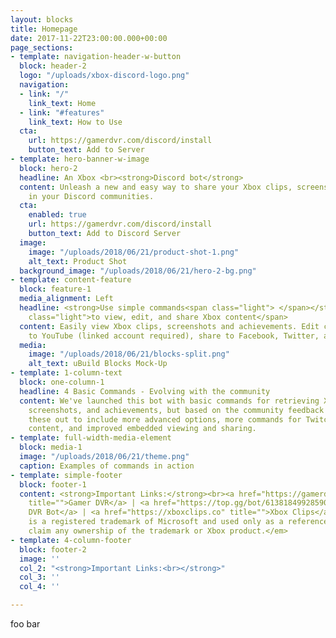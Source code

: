 ```yaml
---
layout: blocks
title: Homepage
date: 2017-11-22T23:00:00.000+00:00
page_sections:
- template: navigation-header-w-button
  block: header-2
  logo: "/uploads/xbox-discord-logo.png"
  navigation:
  - link: "/"
    link_text: Home
  - link: "#features"
    link_text: How to Use
  cta:
    url: https://gamerdvr.com/discord/install
    button_text: Add to Server
- template: hero-banner-w-image
  block: hero-2
  headline: An Xbox <br><strong>Discord bot</strong>
  content: Unleash a new and easy way to share your Xbox clips, screenshots, and achievements
    in your Discord communities.
  cta:
    enabled: true
    url: https://gamerdvr.com/discord/install
    button_text: Add to Discord Server
  image:
    image: "/uploads/2018/06/21/product-shot-1.png"
    alt_text: Product Shot
  background_image: "/uploads/2018/06/21/hero-2-bg.png"
- template: content-feature
  block: feature-1
  media_alignment: Left
  headline: <strong>Use simple commands<span class="light"> </span></strong><span
    class="light">to view, edit, and share Xbox content</span>
  content: Easily view Xbox clips, screenshots and achievements. Edit clips, upload
    to YouTube (linked account required), share to Facebook, Twitter, and more.
  media:
    image: "/uploads/2018/06/21/blocks-split.png"
    alt_text: uBuild Blocks Mock-Up
- template: 1-column-text
  block: one-column-1
  headline: 4 Basic Commands - Evolving with the community
  content: We've launched this bot with basic commands for retrieving Xbox clips,
    screenshots, and achievements, but based on the community feedback we will build
    these out to include more advanced options, more commands for Twitch and Mixer
    content, and improved embedded viewing and sharing.
- template: full-width-media-element
  block: media-1
  image: "/uploads/2018/06/21/theme.png"
  caption: Examples of commands in action
- template: simple-footer
  block: footer-1
  content: <strong>Important Links:</strong><br><a href="https://gamerdvr.com?ref=xboxdiscord.com"
    title="">Gamer DVR</a> | <a href="https://top.gg/bot/613818499285909504" title="">Gamer
    DVR Bot</a> | <a href="https://xboxclips.co" title="">Xbox Clips</a><br><br><em>Xbox
    is a registered trademark of Microsoft and used only as a reference. We do not
    claim any ownership of the trademark or Xbox product.</em>
- template: 4-column-footer
  block: footer-2
  image: ''
  col_2: "<strong>Important Links:<br></strong>"
  col_3: ''
  col_4: ''

---
```

foo bar